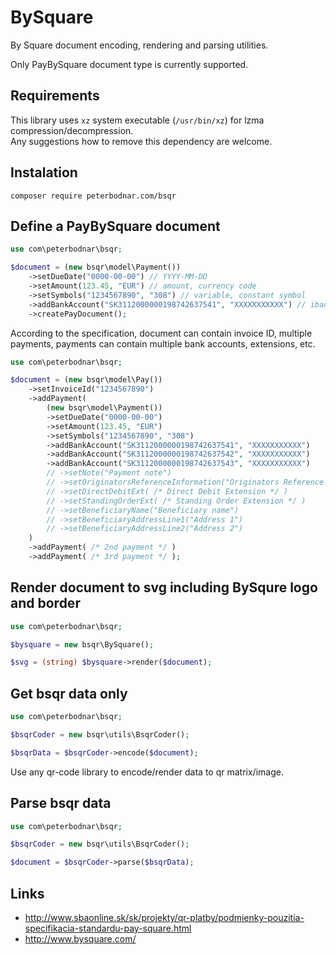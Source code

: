 # BySquare

By Square document encoding, rendering and parsing utilities.

Only PayBySquare document type is currently supported.



## Requirements

This library uses `xz` system executable (`/usr/bin/xz`) for lzma compression/decompression.  
Any suggestions how to remove this dependency are welcome.


## Instalation

`composer require peterbodnar.com/bsqr`


## Define a PayBySquare document

```php
use com\peterbodnar\bsqr;

$document = (new bsqr\model\Payment())
	->setDueDate("0000-00-00") // YYYY-MM-DD
	->setAmount(123.45, "EUR") // amount, currency code
	->setSymbols("1234567890", "308") // variable, constant symbol
	->addBankAccount("SK3112000000198742637541", "XXXXXXXXXXX") // iban, bic/swift
	->createPayDocument();
```

According to the specification, document can contain invoice ID, multiple payments,
payments can contain multiple bank accounts, extensions, etc.

```php
use com\peterbodnar\bsqr;

$document = (new bsqr\model\Pay())
	->setInvoiceId("1234567890")
	->addPayment(
 		(new bsqr\model\Payment())
		->setDueDate("0000-00-00")
		->setAmount(123.45, "EUR")
		->setSymbols("1234567890", "308")
		->addBankAccount("SK3112000000198742637541", "XXXXXXXXXXX")
		->addBankAccount("SK3112000000198742637542", "XXXXXXXXXXX")
		->addBankAccount("SK3112000000198742637543", "XXXXXXXXXXX")
		// ->setNote("Payment note")
		// ->setOriginatorsReferenceInformation("Originators Reference Information")
		// ->setDirectDebitExt( /* Direct Debit Extension */ )
		// ->setStandingOrderExt( /* Standing Order Extension */ )
		// ->setBeneficiaryName("Beneficiary name")
		// ->setBeneficiaryAddressLine1("Address 1")
		// ->setBeneficiaryAddressLine2("Address 2")
	)
	->addPayment( /* 2nd payment */ )
	->addPayment( /* 3rd payment */ );
```


## Render document to svg including BySqure logo and border

```php
use com\peterbodnar\bsqr;

$bysquare = new bsqr\BySquare();

$svg = (string) $bysquare->render($document);
```


## Get bsqr data only

```php
use com\peterbodnar\bsqr;

$bsqrCoder = new bsqr\utils\BsqrCoder();

$bsqrData = $bsqrCoder->encode($document);
```
Use any qr-code library to encode/render data to qr matrix/image.


## Parse bsqr data

```php
use com\peterbodnar\bsqr;

$bsqrCoder = new bsqr\utils\BsqrCoder();

$document = $bsqrCoder->parse($bsqrData);
```


## Links

- http://www.sbaonline.sk/sk/projekty/qr-platby/podmienky-pouzitia-specifikacia-standardu-pay-square.html
- http://www.bysquare.com/
